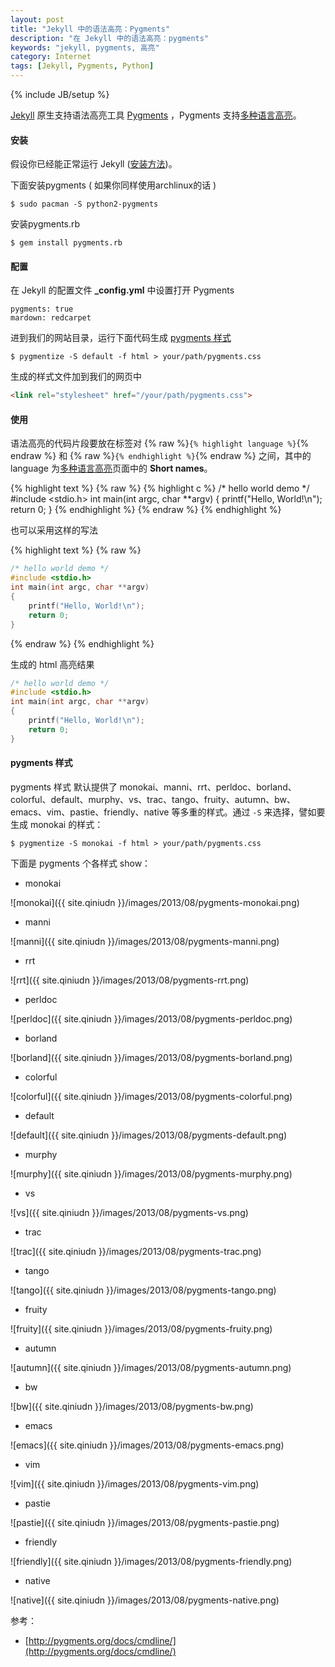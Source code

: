 ```yaml
---
layout: post
title: "Jekyll 中的语法高亮：Pygments"
description: "在 Jekyll 中的语法高亮：pygments"
keywords: "jekyll, pygments, 高亮"
category: Internet
tags: [Jekyll, Pygments, Python]
---
```

{% include JB/setup %}

[Jekyll](http://jekyllrb.com/) 原生支持语法高亮工具 [Pygments](http://pygments.org/) ，Pygments 支持[多种语言高亮](http://pygments.org/docs/lexers/)。

#### 安装

假设你已经能正常运行 Jekyll ([安装方法](/internet/2013-07/jekyll-install.html))。

下面安装pygments ( 如果你同样使用archlinux的话 )

    $ sudo pacman -S python2-pygments

<!-- more -->
安装pygments.rb

    $ gem install pygments.rb

#### 配置

在 Jekyll 的配置文件 **_config.yml** 中设置打开 Pygments

    pygments: true
    mardown: redcarpet

进到我们的网站目录，运行下面代码生成 [pygments 样式](#pygments)

    $ pygmentize -S default -f html > your/path/pygments.css

生成的样式文件加到我们的网页中

```html
<link rel="stylesheet" href="/your/path/pygments.css">
```

#### 使用

语法高亮的代码片段要放在标签对 {% raw %}`{% highlight language %}`{% endraw %} 和 {% raw %}`{% endhighlight %}`{% endraw %} 之间，其中的 language 为[多种语言高亮](http://pygments.org/docs/lexers/)页面中的 **Short names**。

{% highlight text %}
{% raw %}
{% highlight c %}
/* hello world demo */
#include <stdio.h>
int main(int argc, char **argv)
{
    printf("Hello, World!\n");
    return 0;
}
{% endhighlight %}
{% endraw %}
{% endhighlight %}

也可以采用这样的写法

{% highlight text %}
{% raw %}
```c
/* hello world demo */
#include <stdio.h>
int main(int argc, char **argv)
{
    printf("Hello, World!\n");
    return 0;
}
```
{% endraw %}
{% endhighlight %}

生成的 html 高亮结果

```c
/* hello world demo */
#include <stdio.h>
int main(int argc, char **argv)
{
    printf("Hello, World!\n");
    return 0;
}
```

#### pygments 样式

<span id=pygments>pygments 样式</span> 默认提供了 monokai、manni、rrt、perldoc、borland、colorful、default、murphy、vs、trac、tango、fruity、autumn、bw、emacs、vim、pastie、friendly、native 等多重的样式。通过 `-S` 来选择，譬如要生成 monokai 的样式：

    $ pygmentize -S monokai -f html > your/path/pygments.css

下面是 pygments 个各样式 show：

- monokai

![monokai]({{ site.qiniudn }}/images/2013/08/pygments-monokai.png)

- manni

![manni]({{ site.qiniudn }}/images/2013/08/pygments-manni.png)

- rrt

![rrt]({{ site.qiniudn }}/images/2013/08/pygments-rrt.png)

- perldoc

![perldoc]({{ site.qiniudn }}/images/2013/08/pygments-perldoc.png)

- borland

![borland]({{ site.qiniudn }}/images/2013/08/pygments-borland.png)

- colorful

![colorful]({{ site.qiniudn }}/images/2013/08/pygments-colorful.png)

- default

![default]({{ site.qiniudn }}/images/2013/08/pygments-default.png)

- murphy

![murphy]({{ site.qiniudn }}/images/2013/08/pygments-murphy.png)

- vs

![vs]({{ site.qiniudn }}/images/2013/08/pygments-vs.png)

- trac

![trac]({{ site.qiniudn }}/images/2013/08/pygments-trac.png)

- tango

![tango]({{ site.qiniudn }}/images/2013/08/pygments-tango.png)

- fruity

![fruity]({{ site.qiniudn }}/images/2013/08/pygments-fruity.png)

- autumn

![autumn]({{ site.qiniudn }}/images/2013/08/pygments-autumn.png)

- bw

![bw]({{ site.qiniudn }}/images/2013/08/pygments-bw.png)

- emacs

![emacs]({{ site.qiniudn }}/images/2013/08/pygments-emacs.png)

- vim

![vim]({{ site.qiniudn }}/images/2013/08/pygments-vim.png)

- pastie

![pastie]({{ site.qiniudn }}/images/2013/08/pygments-pastie.png)

- friendly

![friendly]({{ site.qiniudn }}/images/2013/08/pygments-friendly.png)

- native

![native]({{ site.qiniudn }}/images/2013/08/pygments-native.png)

参考：

* [http://pygments.org/docs/cmdline/](http://pygments.org/docs/cmdline/)

